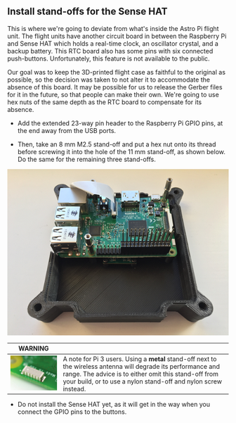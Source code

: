 ## Install stand-offs for the Sense HAT

This is where we're going to deviate from what's inside the Astro Pi flight unit. The flight units have another circuit board in between the Raspberry Pi and Sense HAT which holds a real-time clock, an oscillator crystal, and a backup battery. This RTC board also has some pins with six connected push-buttons. Unfortunately, this feature is not available to the public.

Our goal was to keep the 3D-printed flight case as faithful to the original as possible, so the decision was taken to not alter it to accommodate the absence of this board. It may be possible for us to release the Gerber files for it in the future, so that people can make their own. We're going to use hex nuts of the same depth as the RTC board to compensate for its absence.

+ Add the extended 23-way pin header to the Raspberry Pi GPIO pins, at the end away from the USB ports.

+ Then, take an 8 mm M2.5 stand-off and put a hex nut onto its thread before screwing it into the hole of the 11 mm stand-off, as shown below. Do the same for the remaining three stand-offs.

![Add standoffs](images/add-header-standoffs.png)

WARNING|&nbsp;
---|---
![WiFi antenna](images/pi3_wifi.jpg)|A note for Pi 3 users. Using a **metal** stand-off next to the wireless antenna will degrade its performance and range. The advice is to either omit this stand-off from your build, or to use a nylon stand-off and nylon screw instead.

+ Do not install the Sense HAT yet, as it will get in the way when you connect the GPIO pins to the buttons.

